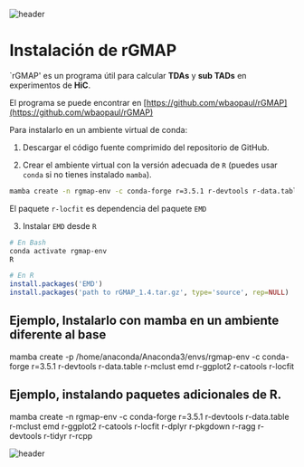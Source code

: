 
![header](/Tutoriales-IFC/assets/header.png)







# Instalación de rGMAP

`rGMAP' es un programa útil para calcular **TDAs** y **sub TADs** en experimentos de **HiC**.

El programa se puede encontrar en [https://github.com/wbaopaul/rGMAP](https://github.com/wbaopaul/rGMAP)

Para instalarlo en un ambiente virtual de conda:

1. Descargar el código fuente comprimido del repositorio de GitHub.

2. Crear el ambiente virtual con la versión adecuada de `R` (puedes usar `conda` si no tienes instalado `mamba`).

```bash
mamba create -n rgmap-env -c conda-forge r=3.5.1 r-devtools r-data.table r-mclust emd r-ggplot2 r-catools r-locfit
```

El paquete `r-locfit` es dependencia del paquete `EMD`

3. Instalar `EMD` desde `R`

```bash
# En Bash
conda activate rgmap-env
R
```


```R
# En R
install.packages('EMD')
install.packages('path to rGMAP_1.4.tar.gz', type='source', rep=NULL)
```




## Ejemplo, Instalarlo con mamba en un ambiente diferente al base
mamba create -p /home/anaconda/Anaconda3/envs/rgmap-env -c conda-forge r=3.5.1 r-devtools r-data.table r-mclust emd r-ggplot2 r-catools r-locfit

## Ejemplo, instalando paquetes adicionales de R.

mamba create -n rgmap-env -c conda-forge r=3.5.1 r-devtools r-data.table r-mclust emd r-ggplot2 r-catools r-locfit r-dplyr r-pkgdown r-ragg r-devtools r-tidyr r-rcpp 











![header](/Tutoriales-IFC/assets/header.png)

